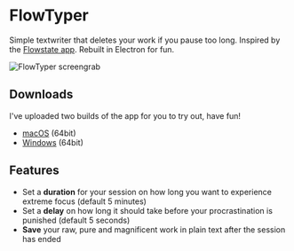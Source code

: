 # FlowTyper

Simple textwriter that deletes your work if you pause too long. Inspired by the [Flowstate app](http://hailoverman.com/flowstate). Rebuilt in Electron for fun.

![FlowTyper screengrab](https://static.yoeran.nl/flowtyper/flowtyper-example.gif)

## Downloads
I've uploaded two builds of the app for you to try out, have fun!


* [macOS](https://static.yoeran.nl/flowtyper/FlowTyper-darwin-x64.zip) (64bit)
* [Windows](https://static.yoeran.nl/flowtyper/FlowTyper-win32-x64.zip) (64bit)

## Features

* Set a **duration** for your session on how long you want to experience extreme focus (default 5 minutes)
* Set a **delay** on how long it should take before your procrastination is punished (default 5 seconds)
* **Save** your raw, pure and magnificent work in plain text after the session has ended
